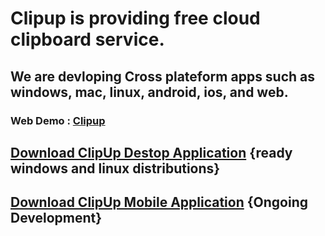 # Clipup is providing free cloud clipboard service.

## We are devloping Cross plateform apps such as windows, mac, linux, android, ios, and web.

### Web Demo : [Clipup](https://clinext.herokuapp.com)

## [Download ClipUp Destop Application](https://github.com/clipup/clipup/releases) {ready windows and linux distributions}
## [Download ClipUp Mobile Application](#) {Ongoing Development}
